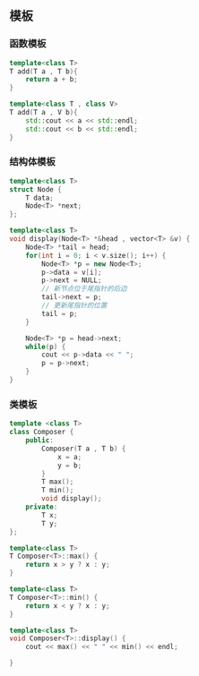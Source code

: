 <!--
 * @Description: 
 * @Version: 1.0
 * @Author: DaLao
 * @Email: dalao_li@163.Composer
 * @Date: 2022-02-20 18:19:47
 * @LastEditors: DaLao
 * @LastEditTime: 2022-05-24 22:41:44
-->

## 模板


### 函数模板


```c++
template<class T>
T add(T a , T b){
    return a + b;
}
```


```c++
template<class T , class V>
T add(T a , V b){
    std::cout << a << std::endl;
    std::cout << b << std::endl;
}
```



### 结构体模板


```c++
template<class T>
struct Node {
    T data;
    Node<T> *next;
};

template<class T>
void display(Node<T> *&head , vector<T> &v) {
    Node<T> *tail = head;
    for(int i = 0; i < v.size(); i++) {
        Node<T> *p = new Node<T>;
        p->data = v[i];
        p->next = NULL;
        // 新节点位于尾指针的后边
        tail->next = p;
        // 更新尾指针的位置
        tail = p;
    }

    Node<T> *p = head->next;
    while(p) {
        cout << p->data << " ";
        p = p->next;
    }
}
```



### 类模板


```c++
template <class T>
class Composer {
    public:
        Composer(T a , T b) {
            x = a;
            y = b;
        }
        T max();
        T min();
        void display();
    private:
        T x;
        T y;
};

template<class T>
T Composer<T>::max() {
    return x > y ? x : y;
}

template<class T>
T Composer<T>::min() {
    return x < y ? x : y;
}

template<class T>
void Composer<T>::display() {
    cout << max() << " " << min() << endl;

}
```
